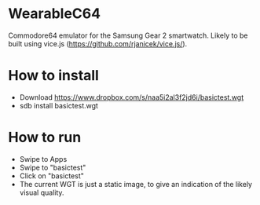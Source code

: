 WearableC64
===========

Commodore64 emulator for the Samsung Gear 2 smartwatch.
Likely to be built using vice.js (https://github.com/rjanicek/vice.js/).


How to install
==============
* Download https://www.dropbox.com/s/naa5i2al3f2jd6i/basictest.wgt
* sdb install basictest.wgt


How to run
==========
* Swipe to Apps
* Swipe to "basictest"
* Click on "basictest"
* The current WGT is just a static image, to give an indication of the likely visual quality.
